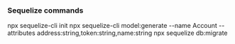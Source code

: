 ### Sequelize commands

npx sequelize-cli init
npx sequelize-cli model:generate --name Account --attributes address:string,token:string,name:string
npx sequelize db:migrate
